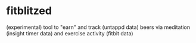 # fitblitzed
(experimental) tool to "earn" and track (untappd data) beers via meditation (insight timer data) and exercise activity (fitbit data)
